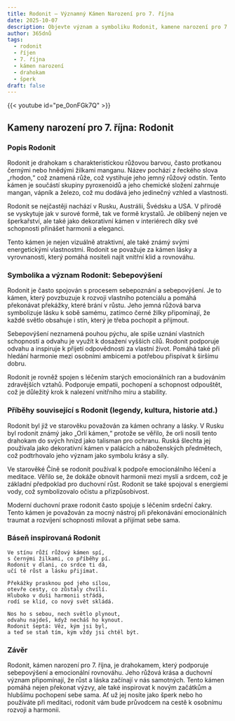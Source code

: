 ```yaml
---
title: Rodonit – Významný Kámen Narození pro 7. října
date: 2025-10-07
description: Objevte význam a symboliku Rodonit, kamene narození pro 7. října, který symbolizuje Sebepovýšení. Přečtěte si legendy a inspirující příběhy.
author: 365dnů
tags:
  - rodonit
  - říjen
  - 7. října
  - kámen narození
  - drahokam
  - šperk
draft: false
---
```


{{< youtube id="pe_0onFGk7Q" >}}

## Kameny narození pro 7. října: Rodonit

### Popis Rodonit

Rodonit je drahokam s charakteristickou růžovou barvou, často protkanou černými nebo hnědými žilkami manganu. Název pochází z řeckého slova „rhodon,“ což znamená růže, což vystihuje jeho jemný růžový odstín. Tento kámen je součástí skupiny pyroxenoidů a jeho chemické složení zahrnuje mangan, vápník a železo, což mu dodává jeho jedinečný vzhled a vlastnosti.

Rodonit se nejčastěji nachází v Rusku, Austrálii, Švédsku a USA. V přírodě se vyskytuje jak v surové formě, tak ve formě krystalů. Je oblíbený nejen ve šperkařství, ale také jako dekorativní kámen v interiérech díky své schopnosti přinášet harmonii a eleganci.

Tento kámen je nejen vizuálně atraktivní, ale také známý svými energetickými vlastnostmi. Rodonit se považuje za kámen lásky a vyrovnanosti, který pomáhá nositeli najít vnitřní klid a rovnováhu.

### Symbolika a význam Rodonit: Sebepovýšení

Rodonit je často spojován s procesem sebepoznání a sebepovýšení. Je to kámen, který povzbuzuje k rozvoji vlastního potenciálu a pomáhá překonávat překážky, které brání v růstu. Jeho jemná růžová barva symbolizuje lásku k sobě samému, zatímco černé žilky připomínají, že každé světlo obsahuje i stín, který je třeba pochopit a přijmout.

Sebepovýšení neznamená pouhou pýchu, ale spíše uznání vlastních schopností a odvahu je využít k dosažení vyšších cílů. Rodonit podporuje odvahu a inspiruje k přijetí odpovědnosti za vlastní život. Pomáhá také při hledání harmonie mezi osobními ambicemi a potřebou přispívat k širšímu dobru.

Rodonit je rovněž spojen s léčením starých emocionálních ran a budováním zdravějších vztahů. Podporuje empatii, pochopení a schopnost odpouštět, což je důležitý krok k nalezení vnitřního míru a stability.

### Příběhy související s Rodonit (legendy, kultura, historie atd.)

Rodonit byl již ve starověku považován za kámen ochrany a lásky. V Rusku byl rodonit známý jako „Orlí kámen,“ protože se věřilo, že orli nosili tento drahokam do svých hnízd jako talisman pro ochranu. Ruská šlechta jej používala jako dekorativní kámen v palácích a náboženských předmětech, což podtrhovalo jeho význam jako symbolu krásy a síly.

Ve starověké Číně se rodonit používal k podpoře emocionálního léčení a meditace. Věřilo se, že dokáže obnovit harmonii mezi myslí a srdcem, což je základní předpoklad pro duchovní růst. Rodonit se také spojoval s energiemi vody, což symbolizovalo očistu a přizpůsobivost.

Moderní duchovní praxe rodonit často spojuje s léčením srdeční čakry. Tento kámen je považován za mocný nástroj při překonávání emocionálních traumat a rozvíjení schopnosti milovat a přijímat sebe sama.

### Báseň inspirovaná Rodonit

```
Ve stínu růží růžový kámen spí,  
s černými žilkami, co příběhy pí.  
Rodonit v dlani, co srdce ti dá,  
učí tě růst a lásku přijímat.

Překážky prasknou pod jeho sílou,  
otevře cesty, co zůstaly chvílí.  
Hluboko v duši harmonii střádá,  
rodí se klid, co nový svět skládá.

Nos ho s sebou, nech světlo plynout,  
odvahu najdeš, když necháš ho kynout.  
Rodonit šeptá: Věz, kým jsi byl,  
a teď se staň tím, kým vždy jsi chtěl být.
```

### Závěr

Rodonit, kámen narození pro 7. října, je drahokamem, který podporuje sebepovýšení a emocionální rovnováhu. Jeho růžová krása a duchovní význam připomínají, že růst a láska začínají v nás samotných. Tento kámen pomáhá nejen překonat výzvy, ale také inspirovat k novým začátkům a hlubšímu pochopení sebe sama. Ať už jej nosíte jako šperk nebo ho používáte při meditaci, rodonit vám bude průvodcem na cestě k osobnímu rozvoji a harmonii.